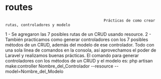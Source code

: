# routes
                                                Prácticas de como crear rutas, controladores y modelo
                                                
1 - Se agregaron las 7 posibles rutas de un CRUD usando resource.
2 - También practicamos como generar controladores con los 7 posibles métodos de un CRUD, además del modelo de ese controlador. Todo con una sola linea de comandos en la consola, así aprovechamos el poder de Laravel y realizamos buenas prácticas.
El comando para generar controladores con los métodos de un CRUD y el modelo es: php artisan make:controller Nombre_del_Controlador --resource --model=Nombre_del_Modelo
